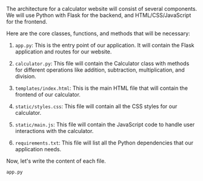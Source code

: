 The architecture for a calculator website will consist of several components. We will use Python with Flask for the backend, and HTML/CSS/JavaScript for the frontend. 

Here are the core classes, functions, and methods that will be necessary:

1. `app.py`: This is the entry point of our application. It will contain the Flask application and routes for our website.

2. `calculator.py`: This file will contain the Calculator class with methods for different operations like addition, subtraction, multiplication, and division.

3. `templates/index.html`: This is the main HTML file that will contain the frontend of our calculator.

4. `static/styles.css`: This file will contain all the CSS styles for our calculator.

5. `static/main.js`: This file will contain the JavaScript code to handle user interactions with the calculator.

6. `requirements.txt`: This file will list all the Python dependencies that our application needs.

Now, let's write the content of each file.

`app.py`
